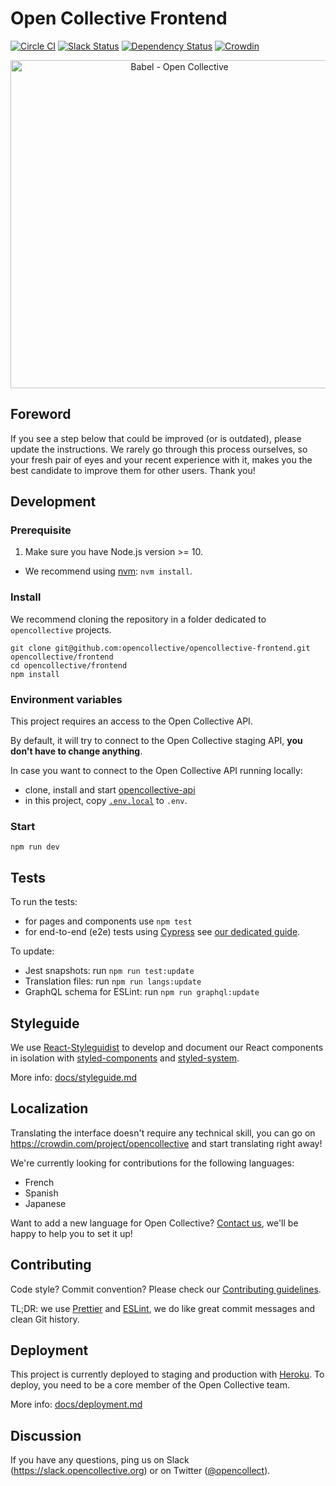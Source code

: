 # Open Collective Frontend

[![Circle CI](https://circleci.com/gh/opencollective/opencollective-frontend/tree/master.svg?style=shield)](https://circleci.com/gh/opencollective/opencollective-frontend/tree/master)
[![Slack Status](https://slack.opencollective.org/badge.svg)](https://slack.opencollective.org)
[![Dependency Status](https://david-dm.org/opencollective/opencollective-frontend/status.svg)](https://david-dm.org/opencollective/opencollective-frontend)
[![Crowdin](https://d322cqt584bo4o.cloudfront.net/opencollective/localized.svg)](https://crowdin.com/project/opencollective)

<p align="center">
  <a href="https://github.com/opencollective/opencollective-frontend">
    <img width="525"src="http://res.cloudinary.com/opencollective/image/upload/c_scale,w_1050/v1536861775/opencollective-babel-2018-09-13_ue8yhg.png" alt="Babel - Open Collective">
  </a>
</p>

## Foreword

If you see a step below that could be improved (or is outdated), please update the instructions. We rarely go through this process ourselves, so your fresh pair of eyes and your recent experience with it, makes you the best candidate to improve them for other users. Thank you!

## Development

### Prerequisite

1. Make sure you have Node.js version >= 10.

- We recommend using [nvm](https://github.com/creationix/nvm): `nvm install`.

### Install

We recommend cloning the repository in a folder dedicated to `opencollective` projects.

```
git clone git@github.com:opencollective/opencollective-frontend.git opencollective/frontend
cd opencollective/frontend
npm install
```

### Environment variables

This project requires an access to the Open Collective API.

By default, it will try to connect to the Open Collective staging API, **you don't have to change anything**.

In case you want to connect to the Open Collective API running locally:

- clone, install and start [opencollective-api](https://github.com/opencollective/opencollective-api)
- in this project, copy [`.env.local`](.env.local) to `.env`.

### Start

```
npm run dev
```

## Tests

To run the tests:

- for pages and components use `npm test`
- for end-to-end (e2e) tests using [Cypress](https://www.cypress.io/) see [our dedicated guide](docs/e2e.md).

To update:

- Jest snapshots: run `npm run test:update`
- Translation files: run `npm run langs:update`
- GraphQL schema for ESLint: run `npm run graphql:update`

## Styleguide

We use [React-Styleguidist](https://react-styleguidist.js.org/) to develop and document our React components in isolation with [styled-components](https://www.styled-components.com/) and [styled-system](https://jxnblk.com/styled-system/).

More info: [docs/styleguide.md](docs/styleguide.md)

## Localization

Translating the interface doesn't require any technical skill, you can go on
https://crowdin.com/project/opencollective and start translating right away!

We're currently looking for contributions for the following languages:

- French
- Spanish
- Japanese

Want to add a new language for Open Collective? [Contact us](https://slack.opencollective.org),
we'll be happy to help you to set it up!

## Contributing

Code style? Commit convention? Please check our [Contributing guidelines](CONTRIBUTING.md).

TL;DR: we use [Prettier](https://prettier.io/) and [ESLint](https://eslint.org/), we do like great commit messages and clean Git history.

## Deployment

This project is currently deployed to staging and production with [Heroku](https://www.heroku.com/). To deploy, you need to be a core member of the Open Collective team.

More info: [docs/deployment.md](docs/deployment.md)

## Discussion

If you have any questions, ping us on Slack
(https://slack.opencollective.org) or on Twitter
([@opencollect](https://twitter.com/opencollect)).
